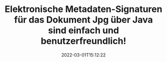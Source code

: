 ---
############################# Static ############################
layout: "auto-gen-signature"
date: 2022-03-01T15:12:22
draft: false
operation: Sign
signaturetype: Metadata
fileformat: Jpg
productName: Java
lang: de
productCode: java
otherformats: pdf doc docx docm dot dotm dotx odt ott rtf xls xlsx xlsm xlsb csv ods ots xltx xltm ppt pptx pps ppsx odp otp potx potm pptm ppsm png jpg bmp gif tiff svg webp wmf
breadcrumb: Put Metadata signature on Jpg for Java

############################# Head ############################
head_title: "Elektronische Metadaten-Signaturen an Jpg-Dokumente über Java anhängen"
head_description: "Verwenden Sie Metadaten als versteckte elektronische Signaturen in Ihren Jpg-Dokumenten mit ein paar Zeilen Java-Code. Verwenden Sie die GroupDocs Document Signature API, um Ihre Geschäftsdokumente und Dateien mit Metadateninformationen elektronisch zu signieren."

############################# Header ############################
title: "Elektronische Metadaten-Signaturen für das Dokument Jpg über Java sind einfach und benutzerfreundlich!"
description: "Unterschreiben Sie Ihre {{Dateiformat}}-Dokumente und Verträge mit versteckten Metadateneinträgen. Generieren Sie Metadaten für PDFs, MS Word-Dokumente, MS Excel-Arbeitsmappen, MS PowerPoint-Präsentationen und verschiedene Bildformate ohne Probleme und zusätzliche Codierung."
bg_image: "https://cms.admin.containerize.com/templates/aspose/App_Themes/V3/images/bg/header1.png"
bg_overlay: false
button:
    enable: true

############################# SubMenu ############################
submenu:
    enable: true

    left:
        img_alt: "GroupDocs.Signature for Java"
        image: "https://cms.admin.containerize.com/templates/groupdocs/images/product-logos/90x90-noborder/groupdocs-signature-java.png"
        product: "GroupDocs.Signature"
        platform: "Java"



############################# About ############################
about:
    enable: true
    title: "Über die GroupDocs.Signature for Java-API"
    content: |
        [GroupDocs.Signature for Java](https://products.groupdocs.com/signature/java/) ist eine beliebte API für die elektronische Unterzeichnung digitaler Dokumente. Signaturen wie Texte, Bilder, digitale Zertifikate, Barcodes, QR-Codes, Stempel oder Metadaten sind verfügbar. Signaturen können auf PDFs, MS Word-Dokumenten, MS Excel-Arbeitsmappen, MS PowerPoint-Präsentationen, Adobe Photoshop-Dateien und verschiedenen Bildformaten platziert werden. Kunden können ihr Dokument signieren und elektronische Signaturen, die auf diesen Dokumenten angebracht wurden, aktualisieren, suchen, überprüfen, löschen oder in der Vorschau anzeigen. Darüber hinaus werden viele Möglichkeiten zur Anpassung von Signaturen bereitgestellt.
    

############################# Steps ############################
steps:
    enable: true
    title_left: "Schritte zum Signieren von Jpg mit Metadata in Java"
    content_left: |
        [GroupDocs.Signature for Java](https://products.groupdocs.com/signature/java/) bietet die Möglichkeit, Jpg-Dokumente mit Metadata-Signaturen schnell und einfach zu signieren.
        
        * Erstellen Sie eine Instanz der Signature-Klasse, die die Jpg-Datei bereitstellt, die als Pfad oder Speicherstream signiert werden soll
        * Instanziieren Sie die SignOptions-Klasse und legen Sie alle erforderlichen Daten fest.
        * Rufen Sie die Signature.Sign()-Methode auf und übergeben Sie die Jpg-Ausgabedatei oder den Speicherstream

    title_right: "System Requirements"
    content_right: |
        Das Signieren von Dokumenten mit GroupDocs.Signature for Java kann in nur wenigen einfachen Schritten durchgeführt werden. Unsere APIs werden auf allen wichtigen Plattformen und Betriebssystemen unterstützt. Stellen Sie vor dem Ausführen des folgenden Codes sicher, dass die folgenden Voraussetzungen auf Ihrem System installiert sind.

        * Betriebssysteme: Microsoft Windows, Linux, MacOS
        * Entwicklungsumgebungen: NetBeans, Intellij IDEA, Eclipse, etc.
        * Java runtime: J2SE 6.0 and above
        * Holen Sie sich das neueste GroupDocs.Signature for Java von [Maven](https://repository.groupdocs.com/webapp/#/artifacts/browse/tree/General/repo/com/groupdocs/groupdocs-signature)
         
    code: |
        ```java    
                
        // Set up input Jpg file
        String filePath = "input.jpg";
        // Set up output file
        String outputFilePath = "output.jpg";

        // Instantiate Signature for input file
        Signature signature = new Signature(filePath);

        // instantiate metadata signing options
        MetadataSignOptions options = new MetadataSignOptions();

        // Specify different Metadata Signatures and add them to options signature collection
        // set start id
        int imgsMetadataId = 41996;
        // setup int value
        ImageMetadataSignature mdSign_DocId = new ImageMetadataSignature(imgsMetadataId++, 123456); // int
        options.getSignatures().add(mdSign_DocId);
        // setup Author property
        ImageMetadataSignature mdSign_Author = new ImageMetadataSignature(imgsMetadataId++, "Mr.Scherlock Holmes"); // string
        options.getSignatures().add(mdSign_Author);
        // setup data of sign date
        ImageMetadataSignature mdSign_Date = new ImageMetadataSignature(imgsMetadataId++, new Date()); // DateTime
        options.getSignatures().add(mdSign_Date);
        // setup double
        ImageMetadataSignature mdSign_Amnt = new ImageMetadataSignature(imgsMetadataId++, 123.456); //decimal value
        options.getSignatures().add(mdSign_Amnt);

        // sign Jpg document
        SignResult result = signature.sign(outputFilePath, options);

        ```

############################# Demos ############################
demos:
    enable: true
    title: "Signieren von Jpg-Dokumenten mit Metadata Live-Demo"
    content: |
       Signieren Sie die Datei Jpg jetzt mit verschiedenen Signaturen, indem Sie die Website [GroupDocs.Signature App](https://products.groupdocs.app/signature/family) besuchen. Kostenlose Online-Demo wartet auf Sie.          

############################# More Formats ############################
more_formats:
    enable: true
    title: "Andere unterstützte Metadata-Signaturen für Java"
    content: |
        "Sie können Jpg auch mit anderen Signaturtypen signieren. Bitte sehen Sie sich die Liste unten an."
    format: 
       
       
back_to_top:
    enable: true
---